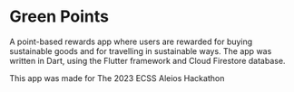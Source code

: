 # Green Points

A point-based rewards app where users are rewarded for buying sustainable goods and for travelling in sustainable ways. The app was written in Dart, using the Flutter framework and Cloud Firestore database.

This app was made for The 2023 ECSS Aleios Hackathon
